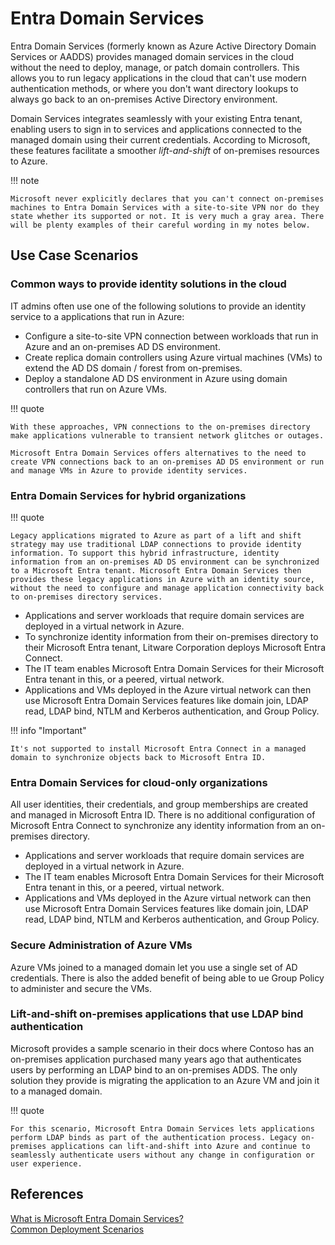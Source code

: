 # Entra Domain Services

Entra Domain Services (formerly known as Azure Active Directory Domain Services or AADDS) provides managed domain services in the cloud without the need to deploy, manage, or patch domain controllers. This allows you to run legacy applications in the cloud that can't use modern authentication methods, or where you don't want directory lookups to always go back to an on-premises Active Directory environment. 

Domain Services integrates seamlessly with your existing Entra tenant, enabling users to sign in to services and applications connected to the managed domain using their current credentials. According to Microsoft, these features facilitate a smoother *lift-and-shift* of on-premises resources to Azure.

!!! note

    Microsoft never explicitly declares that you can't connect on-premises machines to Entra Domain Services with a site-to-site VPN nor do they state whether its supported or not. It is very much a gray area. There will be plenty examples of their careful wording in my notes below.

## Use Case Scenarios

### Common ways to provide identity solutions in the cloud

IT admins often use one of the following solutions to provide an identity service to a applications that run in Azure:

- Configure a site-to-site VPN connection between workloads that run in Azure and an on-premises AD DS environment.
- Create replica domain controllers using Azure virtual machines (VMs) to extend the AD DS domain / forest from on-premises.
- Deploy a standalone AD DS environment in Azure using domain controllers that run on Azure VMs.

!!! quote

    With these approaches, VPN connections to the on-premises directory make applications vulnerable to transient network glitches or outages.

    Microsoft Entra Domain Services offers alternatives to the need to create VPN connections back to an on-premises AD DS environment or run and manage VMs in Azure to provide identity services.

### Entra Domain Services for hybrid organizations

!!! quote

    Legacy applications migrated to Azure as part of a lift and shift strategy may use traditional LDAP connections to provide identity information. To support this hybrid infrastructure, identity information from an on-premises AD DS environment can be synchronized to a Microsoft Entra tenant. Microsoft Entra Domain Services then provides these legacy applications in Azure with an identity source, without the need to configure and manage application connectivity back to on-premises directory services.

- Applications and server workloads that require domain services are deployed in a virtual network in Azure.
- To synchronize identity information from their on-premises directory to their Microsoft Entra tenant, Litware Corporation deploys Microsoft Entra Connect.
- The IT team enables Microsoft Entra Domain Services for their Microsoft Entra tenant in this, or a peered, virtual network.
- Applications and VMs deployed in the Azure virtual network can then use Microsoft Entra Domain Services features like domain join, LDAP read, LDAP bind, NTLM and Kerberos authentication, and Group Policy.

!!! info "Important"

    It's not supported to install Microsoft Entra Connect in a managed domain to synchronize objects back to Microsoft Entra ID.

### Entra Domain Services for cloud-only organizations

All user identities, their credentials, and group memberships are created and managed in Microsoft Entra ID. There is no additional configuration of Microsoft Entra Connect to synchronize any identity information from an on-premises directory.

- Applications and server workloads that require domain services are deployed in a virtual network in Azure.
- The IT team enables Microsoft Entra Domain Services for their Microsoft Entra tenant in this, or a peered, virtual network.
- Applications and VMs deployed in the Azure virtual network can then use Microsoft Entra Domain Services features like domain join, LDAP read, LDAP bind, NTLM and Kerberos authentication, and Group Policy.

### Secure Administration of Azure VMs

Azure VMs joined to a managed domain let you use a single set of AD credentials. There is also the added benefit of being able to ue Group Policy to administer and secure the VMs.

### Lift-and-shift on-premises applications that use LDAP bind authentication

Microsoft provides a sample scenario in their docs where Contoso has an on-premises application purchased many years ago that authenticates users by performing an LDAP bind to an on-premises ADDS. The only solution they provide is migrating the application to an Azure VM and join it to a managed domain.

!!! quote 

    For this scenario, Microsoft Entra Domain Services lets applications perform LDAP binds as part of the authentication process. Legacy on-premises applications can lift-and-shift into Azure and continue to seamlessly authenticate users without any change in configuration or user experience.


## References

[What is Microsoft Entra Domain Services?](https://learn.microsoft.com/en-us/entra/identity/domain-services/overview)<br>
[Common Deployment Scenarios](https://learn.microsoft.com/en-us/entra/identity/domain-services/scenarios#common-ways-to-provide-identity-solutions-in-the-cloud)<br>
